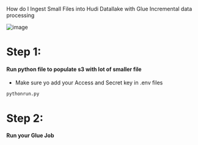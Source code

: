 
How do I Ingest Small Files into Hudi Datallake with Glue Incremental data processing  

![image](https://user-images.githubusercontent.com/39345855/217305247-8215d7b6-c763-4c0a-83a0-7dc48cc25d38.png)

# Step 1:
#### Run python file to populate s3 with lot of smaller file 


* Make sure yo add your Access and Secret key in .env files 
```
pythonrun.py
```

# Step 2:
#### Run your Glue Job 

